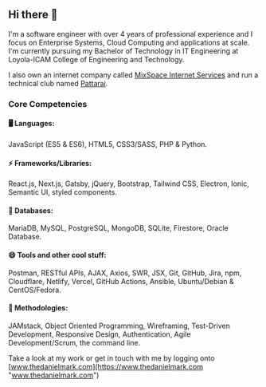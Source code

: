 ## Hi there 👋
I&apos;m a software engineer with over 4 years of professional experience and I focus on Enterprise Systems, Cloud Computing and applications at scale. I&apos;m currently pursuing my Bachelor of Technology in IT Engineering at Loyola-ICAM College of Engineering and Technology.

I also own an internet company called [MixSpace Internet Services](https://mixspace.xyz) and run a technical club named [Pattarai](http://pattarai.in "www.pattarai.in").

### Core Competencies
#### 🖥️ Languages:
JavaScript (ES5 & ES6), HTML5, CSS3/SASS, PHP & Python.

#### ⚡ Frameworks/Libraries:
React.js, Next.js, Gatsby, jQuery, Bootstrap, Tailwind CSS, Electron, Ionic, Semantic UI, styled components.

#### 💾 Databases:
MariaDB, MySQL, PostgreSQL, MongoDB, SQLite, Firestore, Oracle Database.

#### 😄 Tools and other cool stuff:
Postman, RESTful APIs, AJAX, Axios, SWR, JSX, Git, GitHub, Jira, npm, Cloudflare, Netlify, Vercel, GitHub Actions, Ansible, Ubuntu/Debian & CentOS/Fedora.

#### 💬 Methodologies:
JAMstack, Object Oriented Programming, Wireframing, Test-Driven Development, Responsive Design, Authentication, Agile Development/Scrum, the command line.

Take a look at my work or get in touch with me by logging onto [www.thedanielmark.com](https://www.thedanielmark.com "www.thedanielmark.com")

<!--
**thedanielmark/thedanielmark** is a ✨ _special_ ✨ repository because its `README.md` (this file) appears on your GitHub profile.

Here are some ideas to get you started:

- 🔭 I’m currently working on ...
- 🌱 I’m currently learning ...
- 👯 I’m looking to collaborate on ...
- 🤔 I’m looking for help with ...
- 💬 Ask me about ...
- 📫 How to reach me: ...
- 😄 Pronouns: ...
- ⚡ Fun fact: ...
-->
